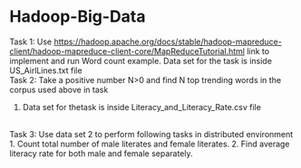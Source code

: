 # Hadoop-Big-Data

Task 1: Use
https://hadoop.apache.org/docs/stable/hadoop-mapreduce-client/hadoop-mapreduce-client-core/MapReduceTutorial.html link to implement and run Word count example. Data set for the task is inside US_AirlLines.txt file
<br />
Task 2:
Take a positive number N>0 and find N top trending words in the corpus used above in task
1. Data set for thetask is inside Literacy_and_Literacy_Rate.csv file
<br />
Task 3:
Use data set 2 to perform following tasks in distributed environment
1. Count total number of male literates and female literates.
2. Find average literacy rate for both male and female separately.
